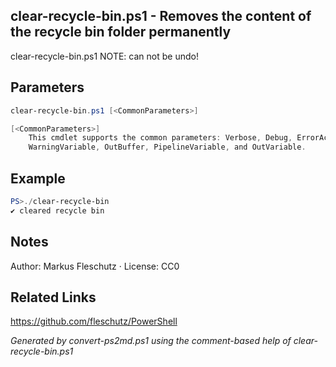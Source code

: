 ## clear-recycle-bin.ps1 - Removes the content of the recycle bin folder permanently

clear-recycle-bin.ps1 
NOTE: can not be undo!

## Parameters
```powershell
clear-recycle-bin.ps1 [<CommonParameters>]

[<CommonParameters>]
    This cmdlet supports the common parameters: Verbose, Debug, ErrorAction, ErrorVariable, WarningAction, 
    WarningVariable, OutBuffer, PipelineVariable, and OutVariable.
```

## Example
```powershell
PS>./clear-recycle-bin
✔️ cleared recycle bin
```


## Notes
Author: Markus Fleschutz · License: CC0

## Related Links
https://github.com/fleschutz/PowerShell

*Generated by convert-ps2md.ps1 using the comment-based help of clear-recycle-bin.ps1*
